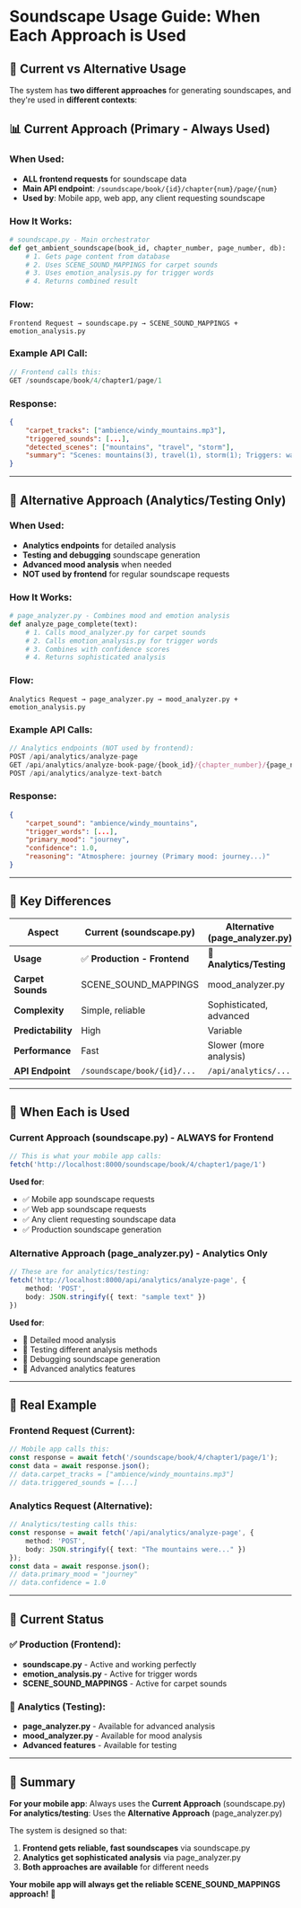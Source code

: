 # Soundscape Usage Guide: When Each Approach is Used

## 🎯 **Current vs Alternative Usage**

The system has **two different approaches** for generating soundscapes, and they're used in **different contexts**:

## 📊 **Current Approach (Primary - Always Used)**

### **When Used**: 
- **ALL frontend requests** for soundscape data
- **Main API endpoint**: `/soundscape/book/{id}/chapter{num}/page/{num}`
- **Used by**: Mobile app, web app, any client requesting soundscape

### **How It Works**:
```python
# soundscape.py - Main orchestrator
def get_ambient_soundscape(book_id, chapter_number, page_number, db):
    # 1. Gets page content from database
    # 2. Uses SCENE_SOUND_MAPPINGS for carpet sounds
    # 3. Uses emotion_analysis.py for trigger words
    # 4. Returns combined result
```

### **Flow**:
```
Frontend Request → soundscape.py → SCENE_SOUND_MAPPINGS + emotion_analysis.py
```

### **Example API Call**:
```typescript
// Frontend calls this:
GET /soundscape/book/4/chapter1/page/1
```

### **Response**:
```json
{
    "carpet_tracks": ["ambience/windy_mountains.mp3"],
    "triggered_sounds": [...],
    "detected_scenes": ["mountains", "travel", "storm"],
    "summary": "Scenes: mountains(3), travel(1), storm(1); Triggers: war, mountain..."
}
```

---

## 🔬 **Alternative Approach (Analytics/Testing Only)**

### **When Used**:
- **Analytics endpoints** for detailed analysis
- **Testing and debugging** soundscape generation
- **Advanced mood analysis** when needed
- **NOT used by frontend** for regular soundscape requests

### **How It Works**:
```python
# page_analyzer.py - Combines mood and emotion analysis
def analyze_page_complete(text):
    # 1. Calls mood_analyzer.py for carpet sounds
    # 2. Calls emotion_analysis.py for trigger words
    # 3. Combines with confidence scores
    # 4. Returns sophisticated analysis
```

### **Flow**:
```
Analytics Request → page_analyzer.py → mood_analyzer.py + emotion_analysis.py
```

### **Example API Calls**:
```typescript
// Analytics endpoints (NOT used by frontend):
POST /api/analytics/analyze-page
GET /api/analytics/analyze-book-page/{book_id}/{chapter_number}/{page_number}
POST /api/analytics/analyze-text-batch
```

### **Response**:
```json
{
    "carpet_sound": "ambience/windy_mountains",
    "trigger_words": [...],
    "primary_mood": "journey",
    "confidence": 1.0,
    "reasoning": "Atmosphere: journey (Primary mood: journey...)"
}
```

---

## 🎯 **Key Differences**

| Aspect | Current (soundscape.py) | Alternative (page_analyzer.py) |
|--------|------------------------|-------------------------------|
| **Usage** | ✅ **Production - Frontend** | 🔬 **Analytics/Testing** |
| **Carpet Sounds** | SCENE_SOUND_MAPPINGS | mood_analyzer.py |
| **Complexity** | Simple, reliable | Sophisticated, advanced |
| **Predictability** | High | Variable |
| **Performance** | Fast | Slower (more analysis) |
| **API Endpoint** | `/soundscape/book/{id}/...` | `/api/analytics/...` |

---

## 🔄 **When Each is Used**

### **Current Approach (soundscape.py) - ALWAYS for Frontend**
```typescript
// This is what your mobile app calls:
fetch('http://localhost:8000/soundscape/book/4/chapter1/page/1')
```

**Used for**:
- ✅ Mobile app soundscape requests
- ✅ Web app soundscape requests  
- ✅ Any client requesting soundscape data
- ✅ Production soundscape generation

### **Alternative Approach (page_analyzer.py) - Analytics Only**
```typescript
// These are for analytics/testing:
fetch('http://localhost:8000/api/analytics/analyze-page', {
    method: 'POST',
    body: JSON.stringify({ text: "sample text" })
})
```

**Used for**:
- 🔬 Detailed mood analysis
- 🔬 Testing different analysis methods
- 🔬 Debugging soundscape generation
- 🔬 Advanced analytics features

---

## 🎵 **Real Example**

### **Frontend Request (Current)**:
```typescript
// Mobile app calls this:
const response = await fetch('/soundscape/book/4/chapter1/page/1');
const data = await response.json();
// data.carpet_tracks = ["ambience/windy_mountains.mp3"]
// data.triggered_sounds = [...]
```

### **Analytics Request (Alternative)**:
```typescript
// Analytics/testing calls this:
const response = await fetch('/api/analytics/analyze-page', {
    method: 'POST',
    body: JSON.stringify({ text: "The mountains were..." })
});
const data = await response.json();
// data.primary_mood = "journey"
// data.confidence = 1.0
```

---

## 🚀 **Current Status**

### **✅ Production (Frontend)**:
- **soundscape.py** - Active and working perfectly
- **emotion_analysis.py** - Active for trigger words
- **SCENE_SOUND_MAPPINGS** - Active for carpet sounds

### **🔬 Analytics (Testing)**:
- **page_analyzer.py** - Available for advanced analysis
- **mood_analyzer.py** - Available for mood analysis
- **Advanced features** - Available for testing

---

## 🎯 **Summary**

**For your mobile app**: Always uses the **Current Approach** (soundscape.py)
**For analytics/testing**: Uses the **Alternative Approach** (page_analyzer.py)

The system is designed so that:
1. **Frontend gets reliable, fast soundscapes** via soundscape.py
2. **Analytics get sophisticated analysis** via page_analyzer.py
3. **Both approaches are available** for different needs

**Your mobile app will always get the reliable SCENE_SOUND_MAPPINGS approach!** 🎉 